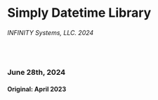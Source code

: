 # Simply Datetime Library
###### INFINITY Systems, LLC. 2024

<br/>

### June 28th, 2024
#### Original: April 2023
